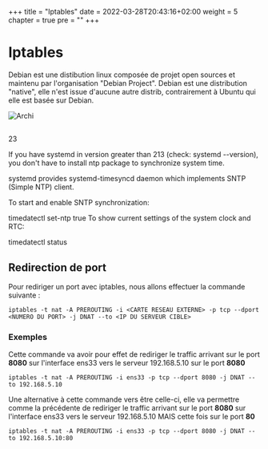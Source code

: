 +++
title = "Iptables"
date = 2022-03-28T20:43:16+02:00
weight = 5
chapter = true
pre = ""
+++

# Iptables

Debian est une distibution linux composée de projet open sources et maintenu par l'organisation "Debian Project". Debian est une distribution "native", elle n'est issue d'aucune autre distrib, contrairement à Ubuntu qui elle est basée sur Debian.


![Archi](https://killbzz.github.io/images/archi-simple.png)

## 
23

If you have systemd in version greater than 213 (check: systemd --version), you don't have to install ntp package to synchronize system time.

systemd provides systemd-timesyncd daemon which implements SNTP (Simple NTP) client.

To start and enable SNTP synchronization:

timedatectl set-ntp true
To show current settings of the system clock and RTC:

timedatectl status

## Redirection de port 

Pour rediriger un port avec iptables, nous allons effectuer la commande suivante : 

```
iptables -t nat -A PREROUTING -i <CARTE RESEAU EXTERNE> -p tcp --dport <NUMERO DU PORT> -j DNAT --to <IP DU SERVEUR CIBLE>

```

### Exemples 

Cette commande va avoir pour effet de rediriger le traffic arrivant sur le port __8080__ sur l'interface ens33 vers le serveur 192.168.5.10 sur le port __8080__

```
iptables -t nat -A PREROUTING -i ens33 -p tcp --dport 8080 -j DNAT --to 192.168.5.10
```

Une alternative à cette commande vers être celle-ci, elle va permettre comme la précédente de rediriger le traffic arrivant sur le port __8080__ sur l'interface ens33 vers le serveur 192.168.5.10 MAIS cette fois sur le port __80__

```
iptables -t nat -A PREROUTING -i ens33 -p tcp --dport 8080 -j DNAT --to 192.168.5.10:80
```
